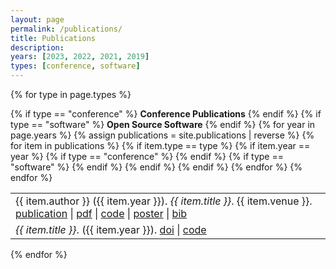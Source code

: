 ```yaml
---
layout: page
permalink: /publications/
title: Publications
description:
years: [2023, 2022, 2021, 2019]
types: [conference, software]
---
```


{% for type in page.types %}
  <table>
  {% if type == "conference" %}
    <b>Conference Publications</b>
  {% endif %}
  {% if type == "software" %}
    <b>Open Source Software</b>
  {% endif %}
  {% for year in page.years %}
  <!-- #### {{ year }} -->
    {% assign publications = site.publications | reverse %}
      {% for item in publications %}
        {% if item.type == type %}
          {% if item.year == year %}
            {% if type == "conference" %}
              <tr class="noBorder">
                <td>{{ item.author }} ({{ item.year }}). <i>{{ item.title }}</i>. {{ item.venue }}. <a href="https://doi.org/{{ item.doi }}">publication</a> | <a href="/assets/pdf/{{ item.pdf }}">pdf</a> | <a href="{{ item.code }}">code</a> | <a href="/assets/pdf/{{ item.poster }}">poster</a> | <a href="/assets/bibtex/{{ item.bib }}">bib</a> </td>
              </tr>
            {% endif %}
            {% if type == "software" %}
              <tr class="noBorder">
                <td><i>{{ item.title }}</i>. ({{ item.year }}). <a href="https://doi.org/{{ item.doi }}">doi</a> | <a href="{{ item.code }}">code</a> </td>
              </tr>
            {% endif %}
          {% endif %}
        {% endif %}
      {% endfor %}
  {% endfor %}
  </table>
{% endfor %}

